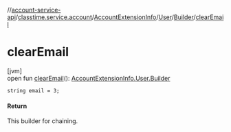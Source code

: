 //[account-service-api](../../../../../index.md)/[classtime.service.account](../../../index.md)/[AccountExtensionInfo](../../index.md)/[User](../index.md)/[Builder](index.md)/[clearEmail](clear-email.md)

# clearEmail

[jvm]\
open fun [clearEmail](clear-email.md)(): [AccountExtensionInfo.User.Builder](index.md)

`string email = 3;`

#### Return

This builder for chaining.
